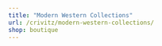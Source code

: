 ```yaml
---
title: "Modern Western Collections"
url: /crivitz/modern-western-collections/
shop: boutique
---
```

